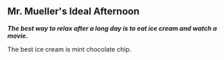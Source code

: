## Mr. Mueller's Ideal Afternoon

**_The best way to relax after a long day is to eat ice cream and watch a movie._**

The best ice cream is mint chocolate chip.